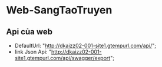 # Web-SangTaoTruyen
## Api của web

- DefaultUrl: "http://dkaizz02-001-site1.gtempurl.com/api/";
- link Json Api: "http://dkaizz02-001-site1.gtempurl.com/api/swagger/export";
